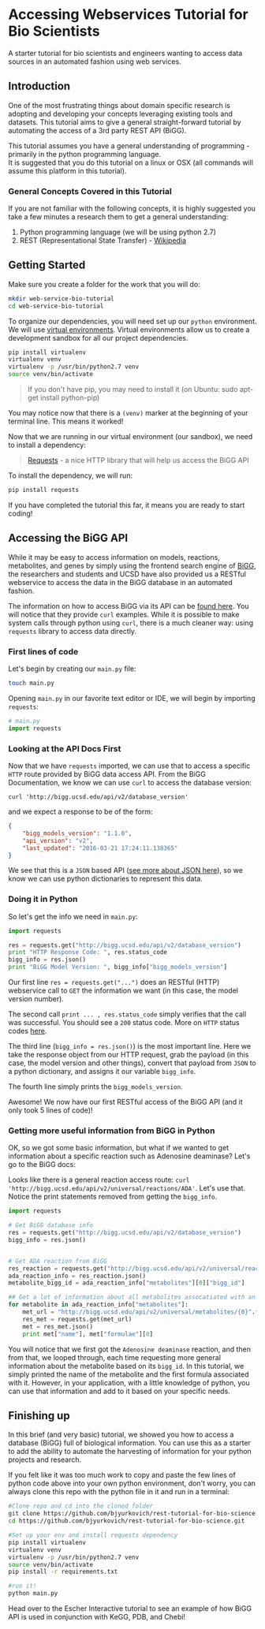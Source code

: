 # Accessing Webservices Tutorial for Bio Scientists
A starter tutorial for bio scientists and engineers wanting to access data sources in an automated fashion using web services.

## Introduction
One of the most frustrating things about domain specific research is adopting and developing your concepts leveraging existing tools and datasets.  This tutorial aims to give a general straight-forward tutorial by automating the access of a 3rd party REST API (BiGG).

This tutorial assumes you have a general understanding of programming - primarily in the python programming language.  
It is suggested that you do this tutorial on a linux or OSX (all commands will assume this platform in this tutorial).

### General Concepts Covered in this Tutorial
If you are not familiar with the following concepts, it is highly suggested you take a few minutes a research them to get a general understanding:

1. Python programming language (we will be using python 2.7)
2. REST (Representational State Transfer) - [Wikipedia](https://en.wikipedia.org/wiki/Representational_state_transfer)

## Getting Started

Make sure you create a folder for the work that you will do:

```bash
mkdir web-service-bio-tutorial
cd web-service-bio-tutorial
```

To organize our dependencies, you will need set up our `python` environment.  We will use [virtual environments](http://docs.python-guide.org/en/latest/dev/virtualenvs/).  Virtual environments allow us to create a development sandbox for all our project dependencies.

```bash
pip install virtualenv
virtualenv venv
virtualenv -p /usr/bin/python2.7 venv
source venv/bin/activate
```
> If you don't have pip, you may need to install it (on Ubuntu: sudo apt-get install python-pip)

You may notice now that there is a `(venv)` marker at the beginning of your terminal line.  This means it worked!

Now that we are running in our virtual environment (our sandbox), we need to install a dependency:

> [Requests](http://docs.python-requests.org/en/master/) - a nice HTTP library that will help us access the BiGG API

To install the dependency, we will run:

```bash
pip install requests
```

If you have completed the tutorial this far, it means you are ready to start coding!

## Accessing the BiGG API
While it may be easy to access information on models, reactions, metabolites, and genes by simply using the frontend search engine of [BiGG](bigg.ucsd.edu), the researchers and students and UCSD have also provided us a RESTful webservice to access the data in the BiGG database in an automated fashion.

The information on how to access BiGG via its API can be [found here](http://bigg.ucsd.edu/data_access).  You will notice that they provide `curl` examples.  While it is possible to make system calls through python using `curl`, there is a much cleaner way:  using `requests` library to access data directly.

### First lines of code
Let's begin by creating our `main.py` file:

```bash
touch main.py
```

Opening `main.py` in our favorite text editor or IDE, we will begin by importing `requests`:
```python
# main.py
import requests
```

### Looking at the API Docs First
Now that we have `requests` imported, we can use that to access a specific `HTTP` route provided by BiGG data access API.  From the BiGG Documentation, we know we can use `curl` to access the database version:

`curl 'http://bigg.ucsd.edu/api/v2/database_version'`

and we expect a response to be of the form:

```json
{
    "bigg_models_version": "1.1.0",
    "api_version": "v2",
    "last_updated": "2016-03-21 17:24:11.138365"
}
```

We see that this is a `JSON` based API ([see more about JSON here](json.org)), so we know we can use python dictionaries to represent this data. 

### Doing it in Python
So let's get the info we need in `main.py`:

```python
import requests

res = requests.get("http://bigg.ucsd.edu/api/v2/database_version")
print "HTTP Response Code: ", res.status_code
bigg_info = res.json()
print "BiGG Model Version: ", bigg_info["bigg_models_version"]

```

Our first line `res = requests.get("...")` does an RESTful (HTTP) webservice call to `GET` the information we want (in this case, the model version number).  

The second call `print ... , res.status_code` simply verifies that the call was successful.  You should see a `200` status code.  More on `HTTP` status codes [here](https://httpstatusdogs.com/). 

The third line (`bigg_info = res.json()`) is the most important line.  Here we take the response object from our HTTP request, grab the payload (in this case, the model version and other things), convert that payload from `JSON` to a python dictionary, and assigns it our variable `bigg_info`.

The fourth line simply prints the `bigg_models_version`. 

Awesome!  We now have our first RESTful access of the BiGG API (and it only took 5 lines of code)!

### Getting more useful information from BiGG in Python
OK, so we got some basic information, but what if we wanted to get information about a specific reaction such as Adenosine deaminase?  Let's go to the BiGG docs:

Looks like there is a general reaction access route: `curl 'http://bigg.ucsd.edu/api/v2/universal/reactions/ADA'`.  Let's use that.  Notice the print statements removed from getting the `bigg_info`.



```python
import requests

# Get BiGG database info
res = requests.get("http://bigg.ucsd.edu/api/v2/database_version")
bigg_info = res.json()


# Get ADA reaction from BiGG
res_reaction = requests.get("http://bigg.ucsd.edu/api/v2/universal/reactions/ADA")
ada_reaction_info = res_reaction.json()
metabolite_bigg_id = ada_reaction_info["metabolites"][0]["bigg_id"]

## Get a lot of information about all metabolites assocatiated with an ADA reaction
for metabolite in ada_reaction_info["metabolites"]:
    met_url = "http://bigg.ucsd.edu/api/v2/universal/metabolites/{0}".format(metabolite["bigg_id"])
    res_met = requests.get(met_url)
    met = res_met.json()
    print met["name"], met["formulae"][0]

```

You will notice that we first got the `Adenosine deaminase` reaction, and then from that, we looped through, each time requesting more general information about the metabolite based on its `bigg_id`.  In this tutorial, we simply printed the name of the metabolite and the first formula associated with it.  However, in your application, with a little knowledge of python, you can use that information and add to it based on your specific needs.


## Finishing up
In this brief (and very basic) tutorial, we showed you how to access a database (BiGG) full of biological information.  You can use this as a starter to add the ability to automate the harvesting of information for your python projects and research.

If you felt like it was too much work to copy and paste the few lines of python code above into your own python environment, don't worry, you can always clone this repo with the python file in it and run in a terminal:

```bash
#Clone repo and cd into the cloned folder
git clone https://github.com/bjyurkovich/rest-tutorial-for-bio-science.git
cd https://github.com/bjyurkovich/rest-tutorial-for-bio-science.git

#Set up your env and install requests dependency
pip install virtualenv
virtualenv venv
virtualenv -p /usr/bin/python2.7 venv
source venv/bin/activate
pip install -r requirements.txt

#run it!
python main.py
```

Head over to the Escher Interactive tutorial to see an example of how BiGG API is used in conjunction with KeGG, PDB, and Chebi!

